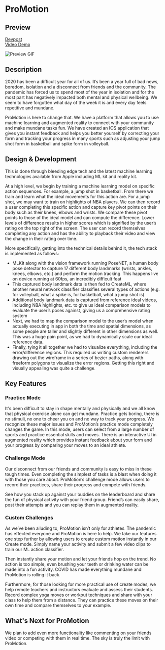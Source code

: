 # ProMotion

## Preview
[Devpost](https://devpost.com/software/promotion) \
[Video Demo](https://youtu.be/Z5VNDa7FNNA) 

![Preview GIF](./PromotionImages/PromotionPreview.gif)


## Description

2020 has been a difficult year for all of us. It’s been a year full of bad news, boredom, isolation and a disconnect from friends and the community. The pandemic has forced us to spend most of the year in isolation and for the most part has negatively impacted both mental and physical wellbeing. We seem to have forgotten what day of the week it is and every day feels repetitive and mundane.

ProMotion is here to change that. We have a platform that allows you to use machine learning and augmented reality to connect with your community and make mundane tasks fun. We have created an IOS application that gives you instant feedback and helps you better yourself by correcting your form and tracking your progress in many sports such as adjusting your jump shot form in basketball and spike form in volleyball.

## Design & Development

This is done through bleeding edge tech and the latest machine learning technologies available from Apple including ML kit and reality kit.

At a high level, we begin by training a machine learning model on specific action sequences.  For example, a jump shot in basketball. From there we train and learn what the ideal movements for this action are. For a jump shot, we may want to train on highlights of NBA players. We can then record a user completing this specific action and capture key pivot points on their body such as their knees, elbows and wrists. We compare these pivot points to those of the ideal model and can compute the difference. Lower levels of difference results in higher scores which is signified by the user’s rating on the top right of the screen. The user can record themselves completing any action and has the ability to playback their video and view the change in their rating over time.

More specifically, getting into the technical details behind it, the tech stack is implemented as follows:
- MLKit along with the vision framework running PoseNET, a human body pose detector to capture 17 different body landmarks (wrists, ankles, knees, elbows, etc.) and perform the motion tracking. This happens live on device running at 60fps, an incredibly difficult feat
- This captured body landmark data is then fed to CreateML, where another neural network classifier classifies several types of actions (e.g. for volleyball, what a spike is, for basketball, what a jump shot is)
- Additional body landmark data is captured from reference ideal videos, including NBA highlights, etc. to give us ideal comparison models to evaluate the user’s poses against, giving us a comprehensive rating system
- Next, we had to map the comparison model to the user’s model when actually executing in app in both the time and spatial dimensions, as some people are taller and slightly different in other dimensions as well. This was a huge pain point, as we had to dynamically scale our ideal reference data.
- Finally, tying it all together we had to visualize everything, including the error/difference regions. This required us writing custom renderers drawing out the wireframe in a series of bezier paths, along with freeform polygons to visualize the error regions. Getting this right and visually appealing was quite a challenge.


## Key Features

### Practice Mode

It's been difficult to stay in shape mentally and physically and we all know that physical exercise alone can get mundane. Practice gets boring, there is no stimuli, no one to cheer you on and no way to track your progress. We recognize these major issues and ProMotion’s practice mode completely changes the game. In this mode, users can select from a large number of sports and practice essential skills and moves. There is an interactive UI in augmented reality which provides instant feedback about your form and your progress by comparing your moves to an ideal athlete. 

### Challenge Mode

Our disconnect from our friends and community is easy to miss in these tough times. Even completing the simplest of tasks is a blast when doing it with those you care about. ProMotion’s challenge mode allows users to record their practices, share their progress and compete with friends. 

See how you stack up against your buddies on the leaderboard and share the fun of physical activity with your friend group. Friend’s can easily share, post their attempts and you can replay them in augmented reality.

### Custom Challenges

As we’ve been alluding to, ProMotion isn’t only for athletes. The pandemic has effected everyone and ProMotion is here to help. We take our features one step further by allowing users to create custom motion instantly in our Create mode. Simply name your activity and submit a few video clips to train our ML action classifier. 

Then instantly share your motion and let your friends hop on the trend. No action is too simple, even brushing your teeth or drinking water can be made into a fun activity. COVID has made everything mundane and ProMotion is rolling it back. 

Furthermore, for those looking for more practical use of create modes, we help remote teachers and instructors evaluate and assess their students. Record complex yoga moves or workout techniques and share with your class to help them from a distance. They can practice these moves on their own time and compare themselves to your example.

## What's Next for ProMotion

We plan to add even more functionality like commenting on your friends video or competing with them in real time. The sky is truly the limit with ProMotion.
